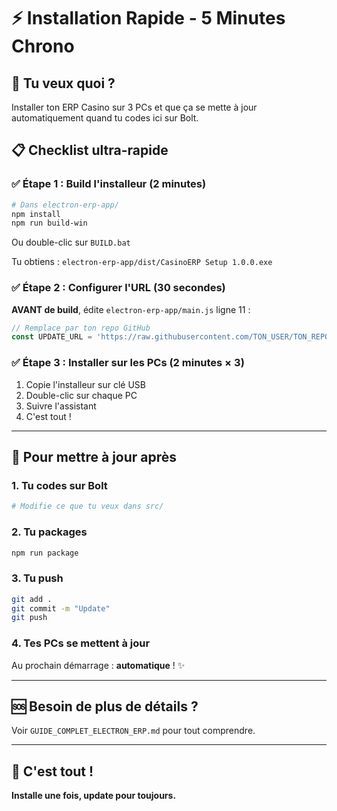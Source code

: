 # ⚡ Installation Rapide - 5 Minutes Chrono

## 🎯 Tu veux quoi ?

Installer ton ERP Casino sur 3 PCs et que ça se mette à jour automatiquement quand tu codes ici sur Bolt.

## 📋 Checklist ultra-rapide

### ✅ Étape 1 : Build l'installeur (2 minutes)

```bash
# Dans electron-erp-app/
npm install
npm run build-win
```

Ou double-clic sur `BUILD.bat`

Tu obtiens : `electron-erp-app/dist/CasinoERP Setup 1.0.0.exe`

### ✅ Étape 2 : Configurer l'URL (30 secondes)

**AVANT de build**, édite `electron-erp-app/main.js` ligne 11 :

```javascript
// Remplace par ton repo GitHub
const UPDATE_URL = 'https://raw.githubusercontent.com/TON_USER/TON_REPO/main';
```

### ✅ Étape 3 : Installer sur les PCs (2 minutes × 3)

1. Copie l'installeur sur clé USB
2. Double-clic sur chaque PC
3. Suivre l'assistant
4. C'est tout !

---

## 🔄 Pour mettre à jour après

### 1. Tu codes sur Bolt

```bash
# Modifie ce que tu veux dans src/
```

### 2. Tu packages

```bash
npm run package
```

### 3. Tu push

```bash
git add .
git commit -m "Update"
git push
```

### 4. Tes PCs se mettent à jour

Au prochain démarrage : **automatique** ! ✨

---

## 🆘 Besoin de plus de détails ?

Voir `GUIDE_COMPLET_ELECTRON_ERP.md` pour tout comprendre.

---

## 🎉 C'est tout !

**Installe une fois, update pour toujours.**
